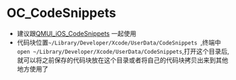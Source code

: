 # OC_CodeSnippets

* 建议跟[QMUI_iOS_CodeSnippets](https://github.com/QMUI/QMUI_iOS_CodeSnippets) 一起使用
* 代码块位置`~/Library/Developer/Xcode/UserData/CodeSnippets `,终端中 `open ~/Library/Developer/Xcode/UserData/CodeSnippets`,打开这个目录后,就可以将之前保存的代码块放在这个目录或者将自己的代码块拷贝出来到其他地方使用了
